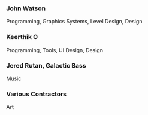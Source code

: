 ### John Watson
Programming, Graphics Systems, Level Design, Design

### Keerthik O
Programming, Tools, UI Design, Design

### Jered Rutan, Galactic Bass
Music

### Various Contractors
Art